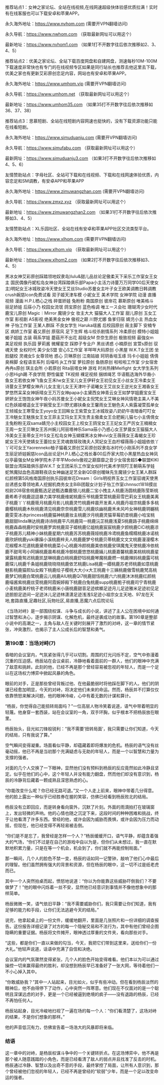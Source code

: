 推荐站点1：女神之家论坛、全站在线视频,在线网速超级快体验感优质拉满！实时有在线客服也可以下载安卓和苹果APP。

永久海外地址：https://www.nvhom.com (需要开VPN翻墙访问)

永久导航：https://www.nwhom.com （获取最新网址可以用这个）

最新地址：https://www.nvhom1.com （如果1打不开数字往后依次推移如2、3、4、5）

推荐站点2：优美之家论坛、全站下载百度网盘和自建网盘，测速每秒10M-100M下载速度非常快也有专门的在线视频专区如果是同行站长也推荐去他这里去下载，优美之家也有更新艾彩原创恋足内容，网站也有安卓和苹果APP。

永久海外地址：https://www.umhom.vip (需要开VPN翻墙访问)

永久导航：https://www.umhom.net （获取最新网址可以用这个）

最新地址：https://www.umhom35.com （如果35打不开数字往后依次推移如36、37、38）

推荐站点3：思慕短剧、全站在线短剧内容网速也挺快的，没有下载资源功能只能在线看短剧。

永久海外地址：https://www.simuduanju.com (需要开VPN翻墙访问)

永久导航：https://www.simufabu.com （获取最新网址可以用这个）

最新网址：https://www.simuduanju3.com （如果3打不开数字往后依次推移如4、5、6）

友情赞助站点：字母社区、全站可下载和在线视频、下载和在线网速体验优质，内容恋足和SM调教，有安卓APP和苹果APP

永久海外地址：https://www.zimuwangzhan.com (需要开VPN翻墙访问)

永久导航：https://www.zmxz.xyz （获取最新网址可以用这个）

最新地址：https://www.zimuwangzhan2.com （如果31打不开数字往后依次推移如3、4、5）

友情赞助站点：XL乐园社区、全站在线有安卓和苹果APP社区交流类型平台。

永久海外地址：https://www.xlhom.com (需要开VPN翻墙访问)

永久导航：https://www.xlhom.vip （获取最新网址可以用这个）

最新地址：https://www.xlhom2.com （如果2打不开数字往后依次推移如3、4、5）

黑冰女神艾彩原创踩踏领地奴隶岛)lulu&甜儿品丝论足傲柔天下采乐工作室女王女主 国民偶像丹妮松岛女神台湾踩踏俱乐部Papa小主活力诗蔓万万同学00后天使女主)明妃女王冰城玫姿冷天使女王艾丝Studio苏曼女主叶子女王欧美调教日韩调教crush婉慈Icon免费试看 双子姬天津车模 小妮女王 美术学院 女神学院 动漫 直播视频 漫画 H.P.L栖心之栈 碎蛋娇娃 兔粉粉 南国原创 彼岸花 慕斯原创 唯美格斗 丽足娇娃 后蕬小乃 校园女流氓 鸽宝原创 蓝色格调 唯エース会社 珊瑚湾少女时代 鹿宝儿原创 Magic︱Mirror 魔镜少女 妆主大大 猫猫大人工作室 甜儿原创 玉女工作室 影视剧 AS影视 绝美黑金女神 傲视之巅 川野尤娜 鱼爹归宿 婧児小主 热血女神 子怡工作室 王某人群踩 不良女学生 Haruka瑶酱 后校园原创 莜主脚下 安楠专区 病娇工作室 羲又原创 原宿风 足下生辉 格斗绞杀剧情系列 冷柔原创 模特小姐姐 蝎子姐姐 古装 萌系学娃 蘑菇开不出花 超级女M 奈奈生原创 极致视频 最強女m 美足视频 执乐园 萝莉酱 微耀星空 踩脖子专业户 黑丝诱惑 小楠原创 宣萱s原创 驭魂天使 女权时代 美少女S盟 安心S工作室 羊咩咩大码原创 小黑屋 W.K.T女王团 坐脸腿绞 灵魂女S 女尊领地 惑心 贝琳原创 江南姑娘 珂玥香培玉琢 玛卡小姐姐 倩倩臭棉脚 全程语言系列 后喵呜 jk工作室 萝拉原创 鱼肠原创 啦啦啦工作室 少女宿舍 冉冉s原创 琪主会所 小若原创 Rita丽塔女神 游戏 时尚热辣Meifight 女大学生系列 小思High踢 不良学院 野性偏爱 TK视频 裸足视频 捆绑绳艺 华语甄选海外华裔小鱼女王若依女神飞鱼女王禾he女王宝儿女王伊轩女王初见女王小丝女王冷柔女王诗蔓女王梦樱女神卉儿女主宠儿女王天津叶子诺曦女王艾丝女王逆光女王湘香女王梦悠然呆呆女神妖晴女王万万女神papa小主黛西女神青云女王如梦学姐鹿宝女王妍妍女王饱饱女神午夜小妈苏曼女王小妮女主倪梵女王艾琳女神风情艳主美人不美红色妖姬楼遥女王宇婉莹女王川野尤娜扶桑女王馨雨女王魅色夫人紫露凝萱孤单女王倾城女王寒雪女王yoyo女王回眸女王紫萱女王冰城玫姿八奶奶午夜暗香叮叮女王冷魅女王魅族女王女王菲主艾玛女王天生贵主傲柔女王合肥婉儿猫七小主倩倩女主兔粉粉无双sama婧児小主校园女王上校女王鸽宝女王王妃女王严厉女王楠楠女王周一女王贝琳女王苏州婉儿阿丽塔神乐Sama蕬小乃惑心女王梦晨女王猫猫大人冷美女王圣蒂女王叶S女王松岛女神玉蝴蝶黑冰女神vivi女王薇薇女王毒蝎女王珍妮女王冷天使婧女王蕾拉女王灵魂救赎玫瑰夫人冥妃女王血柠檬薇薇小姐姐依依丫丫可可女王Yaorenneko柚子猫羲又原创艾彩原创奴隶岛冰时代小刚系列不良女学生丽足娇娃婉慈Icon品丝论足H.P.L栖心之栈长春00后乔家大院小黑屋热血女神凤仪亭最强女M女神学院木子芊芊Models傲视之巅靡靡之音少女宿舍超S◆联盟KIKI联盟台湾踩踏俱乐部W.K.T 女王团采乐工作室女权时代美术学院叮王朝萌系学娃蛇煞魔狱血色高跟鞋夜店女神幽迷足艺全新QD原创暧昧先生魔镜少女王某人群踩红颜榜第5风格南国原创执乐园彼岸花Dream｜Girls明视界玉女工作室驭魂天使黑丝诱惑女尊领地素人挖掘机商务女主BiBi团靓女计划子怡工作室chnnsct1818摸丝校尉208宿舍桃鹿甄选足迹甄选麋鹿银儿桃鹿二宝小拽主人桃鹿汤圆桃鹿陈莹斯桃鹿希希子桃鹿逗逗暴力美学桃鹿维妮桃鹿乐爷桃鹿萱萱桃鹿茹雪巴莉女王桃鹿美离子桃鹿丫丫桃鹿筱月桃鹿月影儿桃鹿灵竹桃鹿梓晨开发素人桃鹿丹祖宗桃鹿多多桃鹿樱桃桃鹿木秋桃鹿清见桃鹿奈奈桃鹿雪儿桃鹿玖幽桃鹿禾未风吟女神桃鹿玥樾桃鹿雯雯冰冰princess桃鹿猫神桃鹿妆主桃鹿汐月桃鹿灵猫草莓奶昔桃鹿小哈宝桃鹿甜甜linda琳达桃鹿诗诗桃鹿平凡桃鹿简一桃鹿沅芷桃鹿浅夏S桃鹿路子桃鹿绵绵桃鹿森森桃鹿时安桃鹿罗宾桃鹿双子姬桃鹿亿姐桃鹿宸宸桃鹿夕颜桃鹿CiCi桃鹿凉子桃鹿苏儿精神小妹桃鹿星期六桃鹿苏苏桃鹿薇娅桃鹿冷鸢桃鹿鱼糯糯桃鹿冰诺桃鹿欣妍桃鹿yuki暴躁小溪桃鹿梓夫人桃鹿鹿梦兮桃鹿贝蒂桃鹿文文文桃鹿漫漫樱木花椒樱木花道桃鹿黛帝桃鹿菜小心桃鹿冷颜桃鹿美依桃鹿安琪魔鬼天使桃鹿冷依桃鹿不甜弯弯小阿姨桃鹿晨希桃鹿冷御桃鹿悠悠桃鹿婳儿桃鹿嘉馨桃鹿美桃桃桃鹿星黛露桃鹿鸳迟桃鹿凯瑟琳桃鹿白桃桃鹿舒钰桃鹿琴魔桃鹿燃一桃鹿辣妈桃鹿露可桃鹿琛儿桃鹿千条姐桃鹿晓晓晓桃鹿依艺桃鹿Lisa桃鹿一嬛桃鹿苏老师桃鹿如意桃鹿魅影桃鹿猫熙仙女殿下桃鹿绘子樱桃大大小x大王桃鹿十三姨桃鹿傲雪桃鹿梵高桃鹿梦幻桃鹿白鹭桃鹿云儿桃鹿AIU桃鹿Qi7桃鹿甜恬桃鹿六六桃鹿沐沐桃鹿红颜桃鹿喵酱紫桃鹿丝雯桃鹿阿霞婉婷殿下桃鹿白兔桃鹿supp桃鹿栀子桃鹿司宁青桃鹿小麦桃鹿美柠桃子老师桃鹿米小唐桃鹿甜音足迹槟榔足迹月儿足迹雅米足迹初见足迹胆胆足迹间一足迹沐儿足迹林潇潇足迹浅浅S足迹小祖宗女主天地、97龙在天地,套路直播,足趣社区,玩物社区,易直播,恶魔六点后院论坛



《当场对峙》是一部围绕权谋、斗争与成长的小说，讲述了主人公在困境中如何通过智慧和决心，逐步揭示阴谋、化解危机，最终逆袭成功的故事。第190章是整部小说中的高潮之一，主角与敌人在关键时刻展开了激烈的对峙，这一章的情节紧张，冲突激烈，也揭示了主人公成长后的智慧和勇气。

### 第190章：当场对峙(7)

昏暗的会议室内，气氛紧张得几乎可以切割。周围的灯光闪烁不定，空气中弥漫着沉重的压迫感。杨辰站在会议桌前，冷静地看着面前的一群人，他们的眼神中充满了敌意和挑衅。此刻的他，已经不再是那个曾经容易被忽视的年轻人，而是一个足以在这场权力博弈中掀起风暴的角色。

眼前的对手，正是那些曾经背叛过他、在他最脆弱时将他踩在脚下的人。他们的阴谋已经愈加明显，今天的对峙，将决定他们未来的命运。然而，杨辰并不打算仅仅依靠愤怒来解决问题，他的眼神冷峻，心中有着无数的计谋和算计。

“杨辰，你觉得自己能扭转局面吗？”一位高层人物冷笑着说道，语气中带着明显的轻蔑。他身穿一套西装，站在会议室的一角，双手环胸，似乎根本不把杨辰放在眼里。

杨辰抬头，目光如刀锋般锐利：“我不需要‘扭转局面’，我只需要让你们知道，今天的结局，只有我说了算。”

空气瞬间变得凝重。场面看似平静，却蕴藏着即将爆发的危机。杨辰的语气没有丝毫动摇，他已不再是当初那个充满疑虑与无助的年轻人，而是一个以智慧和力量为支撑的强者。

对面的几个人交换了一下眼神，显然他们没有预料到杨辰的反应竟然如此冷静且坚定。似乎在他们的心中，这个年轻人并没有能力翻盘，然而他们却没有意识到，杨辰的冷静背后藏着一颗成熟且深思熟虑的心。

“你能改变什么呢？你已经无路可退。”又一个人走上前来，眼神中带着几分得意。他的脸上露出一种似乎已经胜券在握的笑容，仿佛已经看到杨辰败北的结局。

杨辰没有立即回应，而是转身看向窗外，沉默了片刻。外面的雨滴拍打在玻璃窗上，发出轻微的声响。他的心情也随之沉淀下来，这段时间的种种困难和挑战，终于让他看清了许多东西。曾经的他，或许会因为威胁而畏惧，或许会因为压力而动摇，但现在，他已经变得不再轻易被击倒。

“你们是不是忘了，我曾经是怎样一个人？”杨辰缓缓开口，语气平静，却蕴含着强大的气场，“你们不过是在自己的游戏中自以为是，但你们从未想过，我一直在默默地积累力量，只是在等一个机会，机会到了，你们就不再能控制局面。”

那一瞬间，几个人的脸色不禁一变，杨辰的话如同一记警钟，敲响了他们心中最后的理智。他们虽然拥有强大的背景和资源，但在杨辰的眼中，这一切不过是纸老虎而已。

其中一个人突然拍桌而起，愤怒地说道：“你以为你能靠这些威胁吓倒我们？不要做梦了！”他的眼中闪烁着一丝不安，显然他已经意识到事情并不像他想象中的那样简单。

杨辰微微一笑，语气依旧平静：“我不需要威胁你们，我只需要让你们知道，我有足够的能力和手段，让你们无法逃避今天的结局。”

说完，他拿起桌上的一份文件，缓缓地翻开，里面是几张照片和一份详细的调查报告。这份报告详细记录了对方的每一个隐秘交易和不法行为，其中有他们曾经企图隐瞒的重要证据。杨辰将文件摊开，眼神透过厚重的文件夹，看向那些对手。

“这些，都是你们一直以来做的勾当，今天，我把它们带到这里来，送给你们一份大礼。”他轻声说道，话语中充满了自信和决绝。

会议室内的气氛骤然变得紧张，几个人的脸色开始变得难看。他们本以为可以通过操控一切来赢得最终的胜利，却没想到杨辰早已准备好了一张大网，等待着他们一不小心掉入其中。

“你敢威胁我？”其中一人站起来，目光如火，似乎有些冲动。但在看到杨辰淡然的眼神后，他不由得停下了动作，心中突然一阵寒意。他们现在不仅面对的是一个聪明且深谋远虑的对手，更是一个已经被逼到绝境的疯子——没有退路的杨辰，已经不再怕任何人。

杨辰站起身，目光冷峻地扫视了一遍在场的每一个人：“你们看清楚了，这场对峙的结果，不是你们想象的那样。”

他的声音低沉有力，仿佛宣告着一场浩大的风暴即将来临。

### 结语

这一章中的对峙，是杨辰权谋斗争中的一个关键转折点。在这场博弈中，他不再是那个被人随意践踏的小角色，而是已经看清了敌人的弱点并且找准了反击的时机。杨辰通过冷静、智慧以及出奇不意的手段，最终掌控了局面，让所有人意识到，那个曾经被他们忽视的年轻人，已经不再是曾经的“软弱”少年，而是一个足以改变命运的强者。
